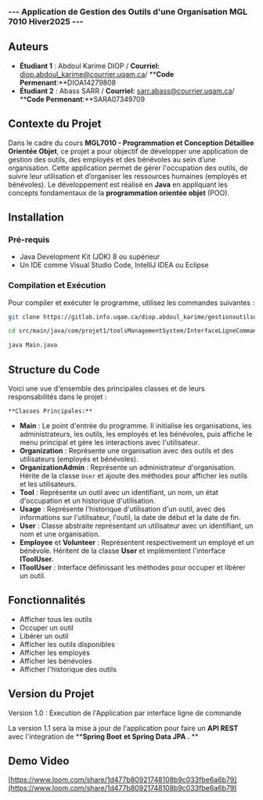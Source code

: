 ### **--- Application de Gestion des Outils d'une Organisation MGL 7010 Hiver2025 ---**

## Auteurs

* **Étudiant 1** : Abdoul Karime DIOP / **Courriel:** diop.abdoul_karime@courrier.uqam.ca/ ****Code Permenant**:**DIOA14279808
* **Étudiant 2** : Abass SARR / **Courriel:** sarr.abass@courrier.uqam.ca/ ****Code Permenant**:**SARA07349709

## Contexte du Projet

Dans le cadre du cours **MGL7010 - Programmation et Conception Détaillee Orientée Objet**, ce projet a pour objectif de développer une application de gestion des outils, des employés et des bénévoles au sein d’une organisation. Cette application permet de gérer l'occupation des outils, de suivre leur utilisation et d’organiser les ressources humaines (employés et bénévoles). Le développement est réalisé en **Java** en appliquant les concepts fondamentaux de la **programmation orientée objet** (POO).

## Installation

### Pré-requis

- Java Development Kit (JDK) 8 ou supérieur
- Un IDE comme Visual Studio Code, IntelliJ IDEA ou Eclipse

### Compilation et Exécution

Pour compiler et exécuter le programme, utilisez les commandes suivantes :

```sh
git clone https://gitlab.info.uqam.ca/diop.abdoul_karime/gestionoutilsorganisation.git

cd src/main/java/com/projet1/toolsManagementSystem/InterfaceLigneCommande

java Main.java
```

## Structure du Code

Voici une vue d'ensemble des principales classes et de leurs responsabilités dans le projet :

    **Classes Principales:**

* **Main** : Le point d'entrée du programme. Il initialise les organisations, les administrateurs, les outils, les employés et les bénévoles, puis affiche le menu principal et gère les interactions avec l'utilisateur.
* **Organization** : Représente une organisation avec des outils et des utilisateurs (employés et bénévoles).
* **OrganizationAdmin** : Représente un administrateur d'organisation. Hérite de la classe `User` et ajoute des méthodes pour afficher les outils et les utilisateurs.
* **Tool** : Représente un outil avec un identifiant, un nom, un état d'occupation et un historique d'utilisation.
* **Usage** : Représente l'historique d'utilisation d'un outil, avec des informations sur l'utilisateur, l'outil, la date de début et la date de fin.
* **User** : Classe abstraite représentant un utilisateur avec un identifiant, un nom et une organisation.
* **Employee** et **Volunteer** : Représentent respectivement un employé et un bénévole. Héritent de la classe **User**  et implémentent l'interface  **IToolUser.**
* **IToolUser** : Interface définissant les méthodes pour occuper et libérer un outil.

## Fonctionnalités

* Afficher tous les outils
* Occuper un outil
* Libérer un outil
* Afficher les outils disponibles
* Afficher les employés
* Afficher les bénévoles
* Afficher l'historique des outils

## Version du Projet

Version 1.0 : Execution de l'Application par interface ligne de commande

La version 1.1   sera la mise à jour de l'application pour faire un **API REST** avec l'integration de ****Spring Boot** **et  **Spring Data JPA** .** **

## Demo Video

[https://www.loom.com/share/1d477b80921748108b9c033fbe6a6b79](https://www.loom.com/share/1d477b80921748108b9c033fbe6a6b79)
